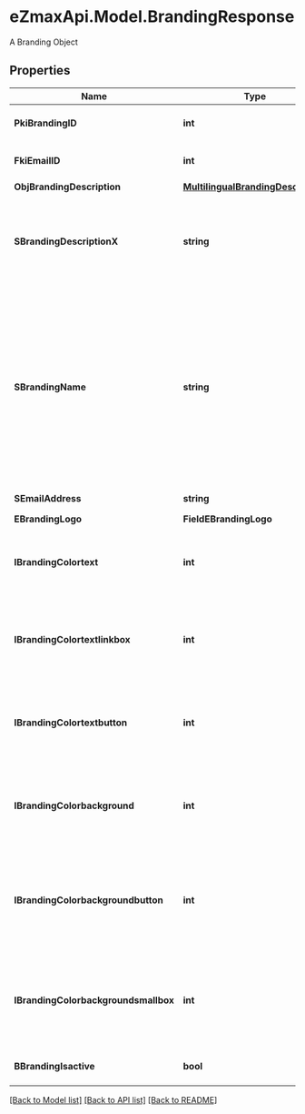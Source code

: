 # eZmaxApi.Model.BrandingResponse
A Branding Object

## Properties

Name | Type | Description | Notes
------------ | ------------- | ------------- | -------------
**PkiBrandingID** | **int** | The unique ID of the Branding | 
**FkiEmailID** | **int** | The unique ID of the Email | [optional] 
**ObjBrandingDescription** | [**MultilingualBrandingDescription**](MultilingualBrandingDescription.md) |  | 
**SBrandingDescriptionX** | **string** | The Description of the Branding in the language of the requester | 
**SBrandingName** | **string** | The name of the Branding  This value will only be set if you wish to overwrite the default name. If you want to keep the default name, leave this property empty | [optional] 
**SEmailAddress** | **string** | The email address. | [optional] 
**EBrandingLogo** | **FieldEBrandingLogo** |  | 
**IBrandingColortext** | **int** | The color of the text. This is a RGB color converted into integer | 
**IBrandingColortextlinkbox** | **int** | The color of the text in the link box. This is a RGB color converted into integer | 
**IBrandingColortextbutton** | **int** | The color of the text in the button. This is a RGB color converted into integer | 
**IBrandingColorbackground** | **int** | The color of the background. This is a RGB color converted into integer | 
**IBrandingColorbackgroundbutton** | **int** | The color of the background of the button. This is a RGB color converted into integer | 
**IBrandingColorbackgroundsmallbox** | **int** | The color of the background of the small box. This is a RGB color converted into integer | 
**BBrandingIsactive** | **bool** | Whether the Branding is active or not | 

[[Back to Model list]](../README.md#documentation-for-models) [[Back to API list]](../README.md#documentation-for-api-endpoints) [[Back to README]](../README.md)

